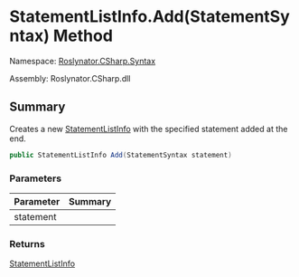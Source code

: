 # StatementListInfo\.Add\(StatementSyntax\) Method

Namespace: [Roslynator.CSharp.Syntax](../../README.md)

Assembly: Roslynator\.CSharp\.dll

## Summary

Creates a new [StatementListInfo](../README.md) with the specified statement added at the end\.

```csharp
public StatementListInfo Add(StatementSyntax statement)
```

### Parameters

| Parameter | Summary |
| --------- | ------- |
| statement | |

### Returns

[StatementListInfo](../README.md)


